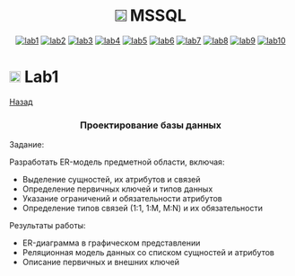 <h1 name="content" align="center"><a href=""><img src="https://github.com/user-attachments/assets/e080adec-6af7-4bd2-b232-d43cb37024ac" width="20" height="20"/></a> MSSQL</h1>

<p align="center">
  <a href="#-lab1"><img alt="lab1" src="https://img.shields.io/badge/Lab1-bbded6"></a> 
  <a href="#-lab2"><img alt="lab2" src="https://img.shields.io/badge/Lab2-fcc8f8"></a>
  <a href="#-lab3"><img alt="lab3" src="https://img.shields.io/badge/Lab3-eab4f8"></a>
  <a href="#-lab4"><img alt="lab4" src="https://img.shields.io/badge/Lab4-f3f798"></a>
  <a href="#-lab5"><img alt="lab5" src="https://img.shields.io/badge/Lab5-fcf5ee"></a>
  <a href="#-lab6"><img alt="lab6" src="https://img.shields.io/badge/Lab6-fbe8e7"></a> 
  <a href="#-lab7"><img alt="lab7" src="https://img.shields.io/badge/Lab7-a2738c"></a>
  <a href="#-lab8"><img alt="lab8" src="https://img.shields.io/badge/Lab8-eaafaf"></a>
  <a href="#-lab9"><img alt="lab9" src="https://img.shields.io/badge/Lab9-645c84"></a> 
  <a href="#-lab10"><img alt="lab10" src="https://img.shields.io/badge/Lab10-427996"></a> 

  
</p>

# <img src="https://github.com/user-attachments/assets/e080adec-6af7-4bd2-b232-d43cb37024ac" width="20" height="20"/> Lab1
[Назад](#content)
<h3 align="center">
  <a href="#client"></a>Проектирование базы данных</span>
</h3>

Задание:

Разработать ER-модель предметной области, включая:
- Выделение сущностей, их атрибутов и связей
- Определение первичных ключей и типов данных
- Указание ограничений и обязательности атрибутов
- Определение типов связей (1:1, 1:M, M:N) и их обязательности

Результаты работы:

- ER-диаграмма в графическом представлении
- Реляционная модель данных со списком сущностей и атрибутов
- Описание первичных и внешних ключей


